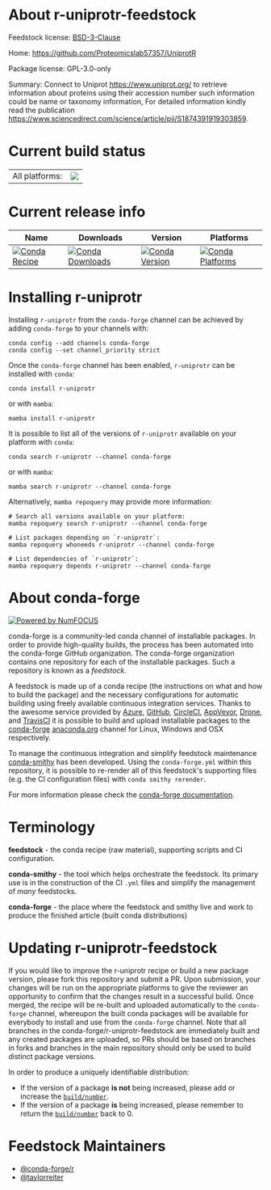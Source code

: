 About r-uniprotr-feedstock
==========================

Feedstock license: [BSD-3-Clause](https://github.com/conda-forge/r-uniprotr-feedstock/blob/main/LICENSE.txt)

Home: https://github.com/Proteomicslab57357/UniprotR

Package license: GPL-3.0-only

Summary: Connect to Uniprot <https://www.uniprot.org/> to retrieve information about proteins using their accession number such information could be name or taxonomy information, For detailed information kindly read the publication <https://www.sciencedirect.com/science/article/pii/S1874391919303859>.

Current build status
====================


<table><tr><td>All platforms:</td>
    <td>
      <a href="https://dev.azure.com/conda-forge/feedstock-builds/_build/latest?definitionId=14768&branchName=main">
        <img src="https://dev.azure.com/conda-forge/feedstock-builds/_apis/build/status/r-uniprotr-feedstock?branchName=main">
      </a>
    </td>
  </tr>
</table>

Current release info
====================

| Name | Downloads | Version | Platforms |
| --- | --- | --- | --- |
| [![Conda Recipe](https://img.shields.io/badge/recipe-r--uniprotr-green.svg)](https://anaconda.org/conda-forge/r-uniprotr) | [![Conda Downloads](https://img.shields.io/conda/dn/conda-forge/r-uniprotr.svg)](https://anaconda.org/conda-forge/r-uniprotr) | [![Conda Version](https://img.shields.io/conda/vn/conda-forge/r-uniprotr.svg)](https://anaconda.org/conda-forge/r-uniprotr) | [![Conda Platforms](https://img.shields.io/conda/pn/conda-forge/r-uniprotr.svg)](https://anaconda.org/conda-forge/r-uniprotr) |

Installing r-uniprotr
=====================

Installing `r-uniprotr` from the `conda-forge` channel can be achieved by adding `conda-forge` to your channels with:

```
conda config --add channels conda-forge
conda config --set channel_priority strict
```

Once the `conda-forge` channel has been enabled, `r-uniprotr` can be installed with `conda`:

```
conda install r-uniprotr
```

or with `mamba`:

```
mamba install r-uniprotr
```

It is possible to list all of the versions of `r-uniprotr` available on your platform with `conda`:

```
conda search r-uniprotr --channel conda-forge
```

or with `mamba`:

```
mamba search r-uniprotr --channel conda-forge
```

Alternatively, `mamba repoquery` may provide more information:

```
# Search all versions available on your platform:
mamba repoquery search r-uniprotr --channel conda-forge

# List packages depending on `r-uniprotr`:
mamba repoquery whoneeds r-uniprotr --channel conda-forge

# List dependencies of `r-uniprotr`:
mamba repoquery depends r-uniprotr --channel conda-forge
```


About conda-forge
=================

[![Powered by
NumFOCUS](https://img.shields.io/badge/powered%20by-NumFOCUS-orange.svg?style=flat&colorA=E1523D&colorB=007D8A)](https://numfocus.org)

conda-forge is a community-led conda channel of installable packages.
In order to provide high-quality builds, the process has been automated into the
conda-forge GitHub organization. The conda-forge organization contains one repository
for each of the installable packages. Such a repository is known as a *feedstock*.

A feedstock is made up of a conda recipe (the instructions on what and how to build
the package) and the necessary configurations for automatic building using freely
available continuous integration services. Thanks to the awesome service provided by
[Azure](https://azure.microsoft.com/en-us/services/devops/), [GitHub](https://github.com/),
[CircleCI](https://circleci.com/), [AppVeyor](https://www.appveyor.com/),
[Drone](https://cloud.drone.io/welcome), and [TravisCI](https://travis-ci.com/)
it is possible to build and upload installable packages to the
[conda-forge](https://anaconda.org/conda-forge) [anaconda.org](https://anaconda.org/)
channel for Linux, Windows and OSX respectively.

To manage the continuous integration and simplify feedstock maintenance
[conda-smithy](https://github.com/conda-forge/conda-smithy) has been developed.
Using the ``conda-forge.yml`` within this repository, it is possible to re-render all of
this feedstock's supporting files (e.g. the CI configuration files) with ``conda smithy rerender``.

For more information please check the [conda-forge documentation](https://conda-forge.org/docs/).

Terminology
===========

**feedstock** - the conda recipe (raw material), supporting scripts and CI configuration.

**conda-smithy** - the tool which helps orchestrate the feedstock.
                   Its primary use is in the construction of the CI ``.yml`` files
                   and simplify the management of *many* feedstocks.

**conda-forge** - the place where the feedstock and smithy live and work to
                  produce the finished article (built conda distributions)


Updating r-uniprotr-feedstock
=============================

If you would like to improve the r-uniprotr recipe or build a new
package version, please fork this repository and submit a PR. Upon submission,
your changes will be run on the appropriate platforms to give the reviewer an
opportunity to confirm that the changes result in a successful build. Once
merged, the recipe will be re-built and uploaded automatically to the
`conda-forge` channel, whereupon the built conda packages will be available for
everybody to install and use from the `conda-forge` channel.
Note that all branches in the conda-forge/r-uniprotr-feedstock are
immediately built and any created packages are uploaded, so PRs should be based
on branches in forks and branches in the main repository should only be used to
build distinct package versions.

In order to produce a uniquely identifiable distribution:
 * If the version of a package **is not** being increased, please add or increase
   the [``build/number``](https://docs.conda.io/projects/conda-build/en/latest/resources/define-metadata.html#build-number-and-string).
 * If the version of a package **is** being increased, please remember to return
   the [``build/number``](https://docs.conda.io/projects/conda-build/en/latest/resources/define-metadata.html#build-number-and-string)
   back to 0.

Feedstock Maintainers
=====================

* [@conda-forge/r](https://github.com/orgs/conda-forge/teams/r/)
* [@taylorreiter](https://github.com/taylorreiter/)


